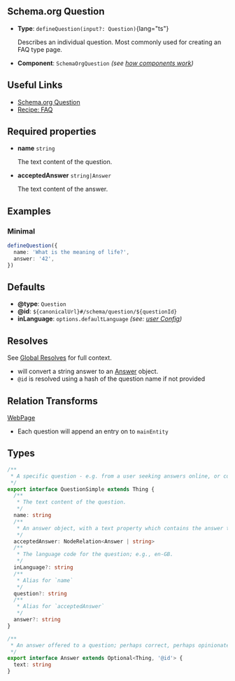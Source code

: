 ## Schema.org Question

- **Type**: `defineQuestion(input?: Question)`{lang="ts"}

  Describes an individual question. Most commonly used for creating an FAQ type page.

- **Component**: `SchemaOrgQuestion` _(see [how components work](/guide/guides/components))_

## Useful Links

- [Schema.org Question](https://schema.org/Question)
- [Recipe: FAQ](/guide/recipes/faq)

## Required properties

- **name** `string`

  The text content of the question.

- **acceptedAnswer** `string|Answer`

  The text content of the answer.


## Examples

### Minimal

```ts
defineQuestion({
  name: 'What is the meaning of life?',
  answer: '42',
})
```

## Defaults

- **@type**: `Question`
- **@id**: `${canonicalUrl}#/schema/question/${questionId}`
- **inLanguage**: `options.defaultLanguage` _(see: [user Config](/guide/guides/user-config))_

## Resolves

See [Global Resolves](/guide/getting-started/how-it-works#global-resolves) for full context.

- will convert a string answer to an [Answer](https://schema.org/Answer) object.
- `@id` is resolved using a hash of the question name if not provided

## Relation Transforms

[WebPage](/schema/webpage)

- Each question will append an entry on to `mainEntity`

## Types

```ts
/**
 * A specific question - e.g. from a user seeking answers online, or collected in a Frequently Asked Questions (FAQ) document.
 */
export interface QuestionSimple extends Thing {
  /**
   * The text content of the question.
   */
  name: string
  /**
   * An answer object, with a text property which contains the answer to the question.
   */
  acceptedAnswer: NodeRelation<Answer | string>
  /**
   * The language code for the question; e.g., en-GB.
   */
  inLanguage?: string
  /**
   * Alias for `name`
   */
  question?: string
  /**
   * Alias for `acceptedAnswer`
   */
  answer?: string
}

/**
 * An answer offered to a question; perhaps correct, perhaps opinionated or wrong.
 */
export interface Answer extends Optional<Thing, '@id'> {
  text: string
}
```
